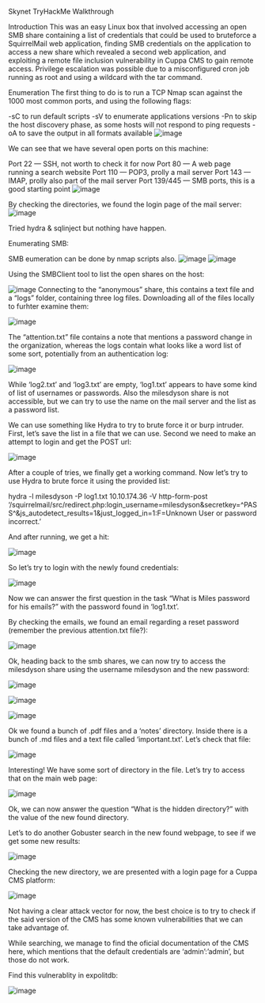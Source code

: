 Skynet TryHackMe Walkthrough

Introduction
This was an easy Linux box that involved accessing an open SMB share containing a list of credentials that could be used to bruteforce a SquirrelMail web application, finding SMB credentials on the application to access a new share which revealed a second web application, and exploiting a remote file inclusion vulnerability in Cuppa CMS to gain remote access. Privilege escalation was possible due to a misconfigured cron job running as root and using a wildcard with the tar command.

Enumeration
The first thing to do is to run a TCP Nmap scan against the 1000 most common ports, and using the following flags:

-sC to run default scripts
-sV to enumerate applications versions
-Pn to skip the host discovery phase, as some hosts will not respond to ping requests
-oA to save the output in all formats available
![image](https://user-images.githubusercontent.com/71508714/169668306-429f63c0-fa69-4b4d-b5fc-68f43121ed3d.png)

We can see that we have several open ports on this machine:

Port 22 — SSH, not worth to check it for now
Port 80 — A web page running a search website
Port 110 — POP3, prolly a mail server
Port 143 — IMAP, prolly also part of the mail server
Port 139/445 — SMB ports, this is a good starting point
![image](https://user-images.githubusercontent.com/71508714/169668382-80739b1e-7dba-48a7-a0e0-b8f03a9ca885.png)

By checking the directories, we found the login page of the mail server:
![image](https://user-images.githubusercontent.com/71508714/169668447-26c8ef56-04b8-42e5-9d00-78b46641cb70.png)

Tried hydra & sqlinject but nothing have happen.

Enumerating SMB:

SMB eumeration can be done by nmap scripts also.
![image](https://user-images.githubusercontent.com/71508714/169668548-7e0527ee-b3ab-4c22-be7d-b66797b8762d.png)
![image](https://user-images.githubusercontent.com/71508714/169668583-2bbdc350-322c-4c55-b45e-686c8f278f21.png)

Using the SMBClient tool to list the open shares on the host:

![image](https://user-images.githubusercontent.com/71508714/169668655-ef9020a5-b3be-4e4a-bfe3-b5f929217871.png)
Connecting to the “anonymous” share, this contains a text file and a “logs” folder, containing three log files. Downloading all of the files locally to furhter examine them:

![image](https://user-images.githubusercontent.com/71508714/169668686-0af707e1-bb8b-4f09-a1cc-2ee066fb2a14.png)

The “attention.txt” file contains a note that mentions a password change in the organization, whereas the logs contain what looks like a word list of some sort, potentially from an authentication log:

![image](https://user-images.githubusercontent.com/71508714/169668742-3ff023a7-eddf-4850-a3bb-f4be6018b9c3.png)

While ‘log2.txt’ and ‘log3.txt’ are empty, ‘log1.txt’ appears to have some kind of list of usernames or passwords. Also the milesdyson share is not accessible, but we can try to use the name on the mail server and the list as a password list.

We can use something like Hydra to try to brute force it or burp intruder. First, let’s save the list in a file that we can use. Second we need to make an attempt to login and get the POST url:

![image](https://user-images.githubusercontent.com/71508714/169669138-f9b35b7d-be53-49ef-8714-23a72e0de60f.png)

After a couple of tries, we finally get a working command. Now let’s try to use Hydra to brute force it using the provided list:

hydra -l milesdyson -P log1.txt 10.10.174.36 -V http-form-post ‘/squirrelmail/src/redirect.php:login_username=milesdyson&secretkey=^PASS^&js_autodetect_results=1&just_logged_in=1:F=Unknown User or password incorrect.’

And after running, we get a hit:

![image](https://user-images.githubusercontent.com/71508714/169669191-9e6a5984-9d6a-41b6-a440-764b05724701.png)

So let’s try to login with the newly found credentials:

![image](https://user-images.githubusercontent.com/71508714/169669217-95957a31-0a3a-403e-92f8-f2b59655215f.png)

Now we can answer the first question in the task “What is Miles password for his emails?” with the password found in ‘log1.txt’.

By checking the emails, we found an email regarding a reset password (remember the previous attention.txt file?):

![image](https://user-images.githubusercontent.com/71508714/169669261-e3b2c913-9ed5-4a27-9d81-e37b4e16f289.png)

Ok, heading back to the smb shares, we can now try to access the milesdyson share using the username milesdyson and the new password:

![image](https://user-images.githubusercontent.com/71508714/169669298-882b6dd1-1446-4b33-87ec-dd05fd376662.png)

![image](https://user-images.githubusercontent.com/71508714/169669334-e95091dd-7d6f-46aa-a4a1-e667e6ac1671.png)

![image](https://user-images.githubusercontent.com/71508714/169669363-eef16619-a937-4a7e-8ce9-41a0133fe09e.png)

Ok we found a bunch of .pdf files and a ‘notes’ directory. Inside there is a bunch of .md files and a text file called ‘important.txt’. Let’s check that file:

![image](https://user-images.githubusercontent.com/71508714/169669395-65eabb52-d0e7-4ad7-b815-be2aa1a2c601.png)

Interesting! We have some sort of directory in the file. Let’s try to access that on the main web page:

![image](https://user-images.githubusercontent.com/71508714/169669417-d814f201-f368-44e8-9c0e-bb94d6341c81.png)

Ok, we can now answer the question “What is the hidden directory?” with the value of the new found directory.

Let’s to do another Gobuster search in the new found webpage, to see if we get some new results:

![image](https://user-images.githubusercontent.com/71508714/169669444-48cee6e7-7141-4c91-8694-56cbc483012d.png)


Checking the new directory, we are presented with a login page for a Cuppa CMS platform:

![image](https://user-images.githubusercontent.com/71508714/169669489-7009e72f-4ac7-4445-b5e7-e721be811134.png)

Not having a clear attack vector for now, the best choice is to try to check if the said version of the CMS has some known vulnerabilities that we can take advantage of.

While searching, we manage to find the oficial documentation of the CMS here, which mentions that the default credentials are ‘admin’:’admin’, but those do not work.

Find this vulnerablity in expolitdb:

![image](https://user-images.githubusercontent.com/71508714/169669532-b8d86694-812c-4ce5-beb4-0b1c30fab592.png)
